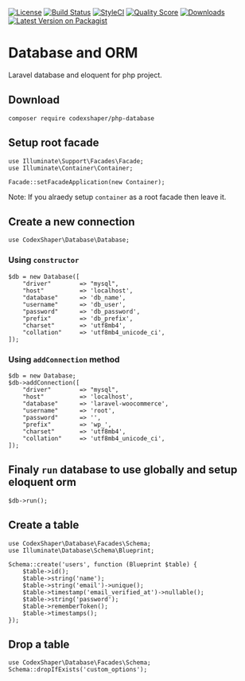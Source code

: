 [![License](http://img.shields.io/:license-mit-blue.svg?style=flat-square)](http://badges.mit-license.org)
[![Build Status](https://travis-ci.org/Codexshaper/php-database.svg?branch=master)](https://travis-ci.org/Codexshaper/php-database)
[![StyleCI](https://github.styleci.io/repos/266747790/shield?branch=master)](https://github.styleci.io/repos/266747790)
[![Quality Score](https://img.shields.io/scrutinizer/g/Codexshaper/php-database.svg?style=flat-square)](https://scrutinizer-ci.com/g/Codexshaper/php-database)
[![Downloads](https://poser.pugx.org/Codexshaper/php-database/d/total.svg)](https://packagist.org/packages/Codexshaper/php-database)
[![Latest Version on Packagist](https://img.shields.io/packagist/v/Codexshaper/php-database.svg?style=flat-square)](https://packagist.org/packages/Codexshaper/php-database)

# Database and ORM
Laravel database and eloquent for php project.

## Download

```
composer require codexshaper/php-database
```

## Setup root facade

```
use Illuminate\Support\Facades\Facade;
use Illuminate\Container\Container;

Facade::setFacadeApplication(new Container);
```

Note: If you alraedy setup `container` as a root facade then leave it.

## Create a new connection
```
use CodexShaper\Database\Database;
```
### Using `constructor`
```
$db = new Database([
	"driver" 		=> "mysql",
	"host" 			=> 'localhost',
	"database" 		=> 'db_name',
	"username" 		=> 'db_user',
	"password" 		=> 'db_password',
	"prefix"   		=> 'db_prefix',
	"charset"   	=> 'utf8mb4',
	"collation"   	=> 'utf8mb4_unicode_ci',
]);
```
### Using `addConnection` method

```
$db = new Database;
$db->addConnection([
	"driver" 		=> "mysql",
	"host" 			=> 'localhost',
	"database" 		=> 'laravel-woocommerce',
	"username" 		=> 'root',
	"password" 		=> '',
	"prefix"   		=> 'wp_',
	"charset"   	=> 'utf8mb4',
	"collation"   	=> 'utf8mb4_unicode_ci',
]);
```

## Finaly `run` database to use globally and setup eloquent orm

```
$db->run();
```

## Create a table

```
use CodexShaper\Database\Facades\Schema;
use Illuminate\Database\Schema\Blueprint;

Schema::create('users', function (Blueprint $table) {
    $table->id();
    $table->string('name');
    $table->string('email')->unique();
    $table->timestamp('email_verified_at')->nullable();
    $table->string('password');
    $table->rememberToken();
    $table->timestamps();
});
```

## Drop a table

```
use CodexShaper\Database\Facades\Schema;
Schema::dropIfExists('custom_options');
```
